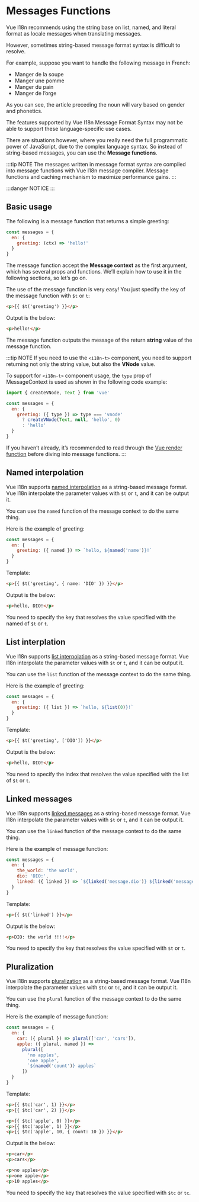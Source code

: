 # Messages Functions

Vue I18n recommends using the string base on list, named, and literal format as locale messages when translating messages.

However, sometimes string-based message format syntax is difficult to resolve.

For example, suppose you want to handle the following message in French:

- Manger de la soupe
- Manger une pomme
- Manger du pain
- Manger de l’orge

As you can see, the article preceding the noun will vary based on gender and phonetics.

The features supported by Vue I18n  Message Format Syntax may not be able to support these language-specific use cases.

There are situations however, where you really need the full programmatic power of JavaScript, due to the complex language syntax.
So instead of string-based messages, you can use the **Message functions**.

:::tip NOTE
The messages written in message format syntax are compiled into message functions with Vue I18n message compiler. Message functions and caching mechanism to maximize performance gains.
:::

:::danger NOTICE
:::

## Basic usage

The following is a message function that returns a simple greeting:

```js
const messages = {
  en: {
    greeting: (ctx) => 'hello!'
  }
}
```

The message function accept the **Message context** as the first argument, which has several props and functions. We’ll explain how to use it in the following sections, so let’s go on.

The use of the message function is very easy! You just specify the key of the message function with `$t` or `t`:

```html
<p>{{ $t('greeting') }}</p>
```

Output is the below:

```html
<p>hello!</p>
```

The message function outputs the message of the return **string** value of the message function.

:::tip NOTE
If you need to use the `<i18n-t>` component, you need to support returning not only the string value, but also the **VNode** value.

To support for `<i18n-t>` component usage, the `type` prop of MessageContext is used as shown in the following code example:

```js
import { createVNode, Text } from 'vue'

const messages = {
  en: {
    greeting: ({ type }) => type === 'vnode'
      ? createVNode(Text, null, 'hello', 0)
      : 'hello'
  }
}
```

If you haven’t already, it’s recommended to read through the [Vue render function](https://v3.vuejs.org/guide/render-function.html#the-dom-tree) before diving into message functions.
:::

## Named interpolation

Vue I18n supports [named interpolation](../essentials/syntax#named-interpolation) as a string-based message format. Vue I18n interpolate the parameter values with `$t` or `t`, and it can be output it.

You can use the `named` function of the message context to do the same thing.

Here is the example of greeting:

```js
const messages = {
  en: {
    greeting: ({ named }) => `hello, ${named('name')}!`
  }
}
```

Template:

```html
<p>{{ $t('greeting', { name: 'DIO' }) }}</p>
```

Output is the below:

```html
<p>hello, DIO!</p>
```

You need to specify the key that resolves the value specified with the named of `$t` or `t`.

## List interplation

Vue I18n supports [list interpolation](../essentials/syntax#list-interpolation) as a string-based message format. Vue I18n interpolate the parameter values with `$t` or `t`, and it can be output it.

You can use the `list` function of the message context to do the same thing.

Here is the example of greeting:

```js
const messages = {
  en: {
    greeting: ({ list }) => `hello, ${list(0)}!`
  }
}
```

Template:

```html
<p>{{ $t('greeting', ['DIO']) }}</p>
```

Output is the below:

```html
<p>hello, DIO!</p>
```

You need to specify the index that resolves the value specified with the list of `$t` or `t`.


## Linked messages

Vue I18n supports [linked messages](../essentials/syntax#linked-messages) as a string-based message format. Vue I18n interpolate the parameter values with `$t` or `t`, and it can be output it.

You can use the `linked` function of the message context to do the same thing.

Here is the example of message function:

```js
const messages = {
  en: {
    the_world: 'the world',
    dio: 'DIO:',
    linked: ({ linked }) => `${linked('message.dio')} ${linked('message.the_world')} !!!!`
  }
}
```

Template:

```html
<p>{{ $t('linked') }}</p>
```

Output is the below:

```html
<p>DIO: the world !!!!</p>
```

You need to specify the key that resolves the value specified with `$t` or `t`.

## Pluralization

Vue I18n supports [pluralization](../essentials/pluralization) as a string-based message format. Vue I18n interpolate the parameter values with `$tc` or `tc`, and it can be output it.

You can use the `plural` function of the message context to do the same thing.

Here is the example of message function:

```js
const messages = {
  en: {
    car: ({ plural }) => plural(['car', 'cars']),
    apple: ({ plural, named }) =>
      plural([
        'no apples',
        'one apple',
        `${named('count')} apples`
      ])
  }
}
```

Template:

```html
<p>{{ $tc('car', 1) }}</p>
<p>{{ $tc('car', 2) }}</p>

<p>{{ $tc('apple', 0) }}</p>
<p>{{ $tc('apple', 1) }}</p>
<p>{{ $tc('apple', 10, { count: 10 }) }}</p>
```

Output is the below:

```html
<p>car</p>
<p>cars</p>

<p>no apples</p>
<p>one apple</p>
<p>10 apples</p>
```

You need to specify the key that resolves the value specified with `$tc` or `tc`.
